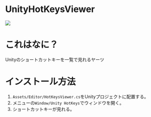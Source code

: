 # UnityHotKeysViewer

![](https://github.com/hiroki-kitahara/UnityHotKeysViewer/blob/master/image.png)

# これはなに？
Unityのショートカットキーを一覧で見れるヤーツ

# インストール方法

1. `Assets/Editor/HotKeysViewer.cs`をUnityプロジェクトに配置する。
2. メニューの`Window/Unity HotKeys`でウィンドウを開く。
3. ショートカットキーが見れる。
